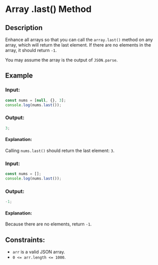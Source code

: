 # Array .last() Method

## Description

Enhance all arrays so that you can call the `array.last()` method on any array, which will return the last element. If there are no elements in the array, it should return `-1`.

You may assume the array is the output of `JSON.parse`.

## Example

### Input:

```javascript
const nums = [null, {}, 3];
console.log(nums.last());
```

### Output:

```javascript
3;
```

#### Explanation:

Calling `nums.last()` should return the last element: `3`.

### Input:

```javascript
const nums = [];
console.log(nums.last());
```

### Output:

```javascript
-1;
```

#### Explanation:

Because there are no elements, return `-1`.

## Constraints:

- `arr` is a valid JSON array.
- `0 <= arr.length <= 1000`.
